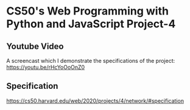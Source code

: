 # CS50's Web Programming with Python and JavaScript Project-4
## Youtube Video
A screencast which I demonstrate the specifications of the project: https://youtu.be/rHcYoOoOnZ0
## Specification
https://cs50.harvard.edu/web/2020/projects/4/network/#specification
